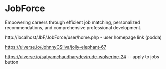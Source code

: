 # JobForce
Empowering careers through efficient job matching, personalized recommendations, and comprehensive professional development.

http://localhost/JbF/JobForce/user/home.php - user homepage link (podda)


https://uiverse.io/JohnnyCSilva/jolly-elephant-67

https://uiverse.io/satyamchaudharydev/rude-wolverine-24 -- apply to jobs button

